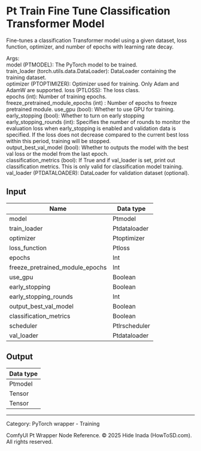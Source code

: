 # Pt Train Fine Tune Classification Transformer Model
Fine-tunes a classification Transformer model using a given dataset, loss function, optimizer, and number of epochs with learning rate decay.  

   Args:  
        model (PTMODEL): The PyTorch model to be trained.  
        train_loader (torch.utils.data.DataLoader): DataLoader containing the training dataset.  
        optimizer (PTOPTIMIZER): Optimizer used for training.  Only Adam and AdamW are supported.
        loss (PTLOSS): The loss class.  
        epochs (int): Number of training epochs.  
        freeze_pretrained_module_epochs (int) : Number of epochs to freeze pretrained module.
        use_gpu (bool): Whether to use GPU for training.  
        early_stopping (bool): Whether to turn on early stopping  
        early_stopping_rounds (int): Specifies the number of rounds to monitor the evaluation loss when early_stopping is enabled and validation data is specified. If the loss does not decrease compared to the current best loss within this period, training will be stopped.  
        output_best_val_model (bool): Whether to outputs the model with the best val loss or the model from the last epoch.  
        classification_metrics (bool): If True and if val_loader is set, print out classification metrics.  This is only valid for classification model training.  
        val_loader (PTDATALOADER): DataLoader for validation dataset (optional).

## Input
| Name | Data type |
|---|---|
| model | Ptmodel |
| train_loader | Ptdataloader |
| optimizer | Ptoptimizer |
| loss_function | Ptloss |
| epochs | Int |
| freeze_pretrained_module_epochs | Int |
| use_gpu | Boolean |
| early_stopping | Boolean |
| early_stopping_rounds | Int |
| output_best_val_model | Boolean |
| classification_metrics | Boolean |
| scheduler | Ptlrscheduler |
| val_loader | Ptdataloader |

## Output
| Data type |
|---|
| Ptmodel |
| Tensor |
| Tensor |

<HR>
Category: PyTorch wrapper - Training

ComfyUI Pt Wrapper Node Reference. © 2025 Hide Inada (HowToSD.com). All rights reserved.
